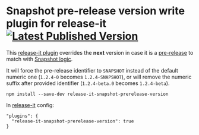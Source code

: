 # Snapshot pre-release version write plugin for release-it [![Latest Published Version](https://img.shields.io/npm/v/release-it-snapshot-prerelease-version)](https://www.npmjs.com/package/release-it-snapshot-prerelease-version)

This [release-it plugin](https://github.com/release-it/release-it/blob/master/docs/plugins.md) overrides the **next** version
in case it is a [pre-release](https://semver.org/#spec-item-9) to match with [Snapshot logic](https://maven.apache.org/guides/getting-started/index.html#What_is_a_SNAPSHOT_version).

It will force the pre-release identifier to `SNAPSHOT` instead of the default numeric one (`1.2.4-0` becomes `1.2.4-SNAPSHOT`),
or will remove the numeric suffix after provided identifier (`1.2.4-beta.0` becomes `1.2.4-beta`).

```
npm install --save-dev release-it-snapshot-prerelease-version
```

In [release-it](https://github.com/release-it/release-it) config:

```
"plugins": {
  "release-it-snapshot-prerelease-version": true
}
```
